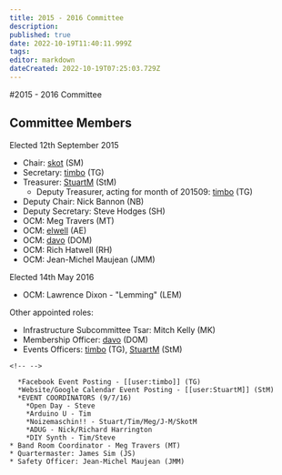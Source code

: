 ```yaml
---
title: 2015 - 2016 Committee
description: 
published: true
date: 2022-10-19T11:40:11.999Z
tags: 
editor: markdown
dateCreated: 2022-10-19T07:25:03.729Z
---
```


#2015 - 2016 Committee

## Committee Members

Elected 12th September 2015

-   Chair: [skot](/user/skot) (SM)
-   Secretary: [timbo](/user/timbo) (TG)
-   Treasurer: [StuartM](/user/StuartM) (StM)
    -   Deputy Treasurer, acting for month of 201509: [timbo](/user/timbo) (TG)
-   Deputy Chair: Nick Bannon (NB)
-   Deputy Secretary: Steve Hodges (SH)
-   OCM: Meg Travers (MT)
-   OCM: [elwell](/user/elwell) (AE)
-   OCM: [davo](/user/davo) (DOM)
-   OCM: Rich Hatwell (RH)
-   OCM: Jean-Michel Maujean (JMM)

Elected 14th May 2016

-   OCM: Lawrence Dixon - "Lemming" (LEM)

Other appointed roles:

-   Infrastructure Subcommittee Tsar: Mitch Kelly (MK)
-   Membership Officer: [davo](/user/davo) (DOM)
-   Events Officers: [timbo](/user/timbo) (TG), [StuartM](/user/StuartM) (StM)

```{=html}
<!-- -->
```
      *Facebook Event Posting - [[user:timbo]] (TG)
      *Website/Google Calendar Event Posting - [[user:StuartM]] (StM)
      *EVENT COORDINATORS (9/7/16)
        *Open Day - Steve
        *Arduino U - Tim
        *Noizemaschin!! - Stuart/Tim/Meg/J-M/SkotM
        *ADUG - Nick/Richard Harrington
        *DIY Synth - Tim/Steve
    * Band Room Coordinator - Meg Travers (MT)
    * Quartermaster: James Sim (JS)
    * Safety Officer: Jean-Michel Maujean (JMM)
